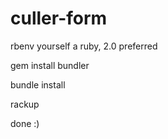 culler-form
==========

rbenv yourself a ruby, 2.0 preferred

gem install bundler
 
bundle install

rackup

done :)
